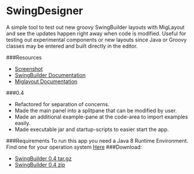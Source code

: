 SwingDesigner
===================

A simple tool to test out new groovy SwingBuilder layouts with MigLayout and see the updates happen right away when code is modified.
Useful for testing out experimental components or new layouts since Java or Groovy classes may be entered and built directly in the editor. 

###Resources
- [Screenshot](http://05ten.se/pictures/swingbuilder-tester.png)
- [SwingBuilder Documentation](http://groovy.codehaus.org/Swing+Builder) 
- [Miglayout Documentation](http://www.miglayout.com/)

###0.4 
- Refactored for separation of concerns.  
- Made the main panel into a splitpane that can be modified by user.
- Made an additional example-pane at the code-area to import examples easily. 
- Made executable jar and startup-scripts to easier start the app. 

###Requirements
To run this app you need a Java 8 Runtime Environment.   
Find one for your operation system [Here](http://www.oracle.com/technetwork/java/javase/downloads/jre8-downloads-2133155.html)
###Download: 
- [SwingBuilder 0.4 tar.gz](https://www.dropbox.com/s/1gtk8qucbdaub1u/SwingDesigner.tar.gz)
- [SwingBuilder 0.4 zip](https://www.dropbox.com/s/3z8ogfy49edy31s/SwingDesigner.zip)
